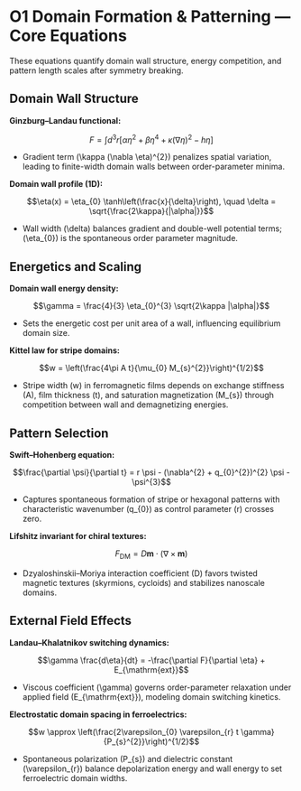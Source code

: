 # O1 Domain Formation & Patterning — Core Equations

These equations quantify domain wall structure, energy competition, and pattern length scales after symmetry breaking.

## Domain Wall Structure
**Ginzburg–Landau functional:**

$$F = \int d^{3}r \left[ \alpha \eta^{2} + \beta \eta^{4} + \kappa (\nabla \eta)^{2} - h\eta \right]$$

- Gradient term \(\kappa (\nabla \eta)^{2}\) penalizes spatial variation, leading to finite-width domain walls between order-parameter minima.

**Domain wall profile (1D):**

$$\eta(x) = \eta_{0} \tanh\left(\frac{x}{\delta}\right), \quad \delta = \sqrt{\frac{2\kappa}{|\alpha|}}$$

- Wall width \(\delta\) balances gradient and double-well potential terms; \(\eta_{0}\) is the spontaneous order parameter magnitude.

## Energetics and Scaling
**Domain wall energy density:**

$$\gamma = \frac{4}{3} \eta_{0}^{3} \sqrt{2\kappa |\alpha|}$$

- Sets the energetic cost per unit area of a wall, influencing equilibrium domain size.

**Kittel law for stripe domains:**

$$w = \left(\frac{4\pi A t}{\mu_{0} M_{s}^{2}}\right)^{1/2}$$

- Stripe width \(w\) in ferromagnetic films depends on exchange stiffness \(A\), film thickness \(t\), and saturation magnetization \(M_{s}\) through competition between wall and demagnetizing energies.

## Pattern Selection
**Swift–Hohenberg equation:**

$$\frac{\partial \psi}{\partial t} = r \psi - (\nabla^{2} + q_{0}^{2})^{2} \psi - \psi^{3}$$

- Captures spontaneous formation of stripe or hexagonal patterns with characteristic wavenumber \(q_{0}\) as control parameter \(r\) crosses zero.

**Lifshitz invariant for chiral textures:**

$$F_{\mathrm{DM}} = D \mathbf{m} \cdot (\nabla \times \mathbf{m})$$

- Dzyaloshinskii–Moriya interaction coefficient \(D\) favors twisted magnetic textures (skyrmions, cycloids) and stabilizes nanoscale domains.

## External Field Effects
**Landau–Khalatnikov switching dynamics:**

$$\gamma \frac{d\eta}{dt} = -\frac{\partial F}{\partial \eta} + E_{\mathrm{ext}}$$

- Viscous coefficient \(\gamma\) governs order-parameter relaxation under applied field \(E_{\mathrm{ext}}\), modeling domain switching kinetics.

**Electrostatic domain spacing in ferroelectrics:**

$$w \approx \left(\frac{2\varepsilon_{0} \varepsilon_{r} t \gamma}{P_{s}^{2}}\right)^{1/2}$$

- Spontaneous polarization \(P_{s}\) and dielectric constant \(\varepsilon_{r}\) balance depolarization energy and wall energy to set ferroelectric domain widths.
